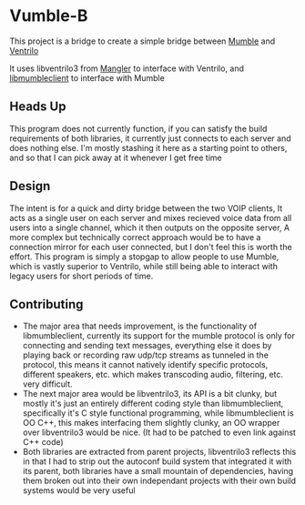 # Vumble-B

This project is a bridge to create a simple bridge between [Mumble](http://mumble.sourceforge.net/) and [Ventrilo](http://www.ventrilo.com/)

It uses libventrilo3 from [Mangler](http://www.mangler.org/) to interface with Ventrilo, and [libmumbleclient](https://github.com/pcgod/libmumbleclient) to interface
with Mumble

## Heads Up
 
This program does not currently function, if you can satisfy the build requirements of both libraries, it currently just connects
to each server and does nothing else. I'm mostly stashing it here as a starting point to others, and so that I can pick away at it
whenever I get free time

## Design

The intent is for a quick and dirty bridge between the two VOIP clients, It acts as a single user on each server and mixes recieved
voice data from all users into a single channel, which it then outputs on the opposite server, A more complex but technically correct
approach would be to have a connection mirror for each user connected, but I don't feel this is worth the effort. This program is simply
a stopgap to allow people to use Mumble, which is vastly superior to Ventrilo, while still being able to interact with legacy users for
short periods of time.

## Contributing

* The major area that needs improvement, is the functionality of libmumbleclient, currently its support for the mumble protocol is only
for connecting and sending text messages, everything else it does by playing back or recording raw udp/tcp streams as tunneled in the protocol,
this means it cannot natively identify specific protocols, different speakers, etc. which makes transcoding audio, filtering, etc. very difficult.
* The next major area would be libventrilo3, its API is a bit clunky, but mostly it's just an entirely different coding style than libmumbleclient, 
specifically it's C style functional programming, while libmumbleclient is OO C++, this makes interfacing them slightly clunky, an OO wrapper over
libventrilo3 would be nice. (It had to be patched to even link against C++ code)
* Both libraries are extracted from parent projects, libventrilo3 reflects this in that I had to strip out the autoconf build system that integrated
it with its parent, both libraries have a small mountain of dependencies, having them broken out into their own independant projects with their own
build systems would be very useful

